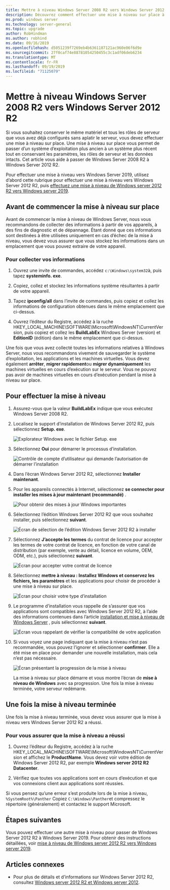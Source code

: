 ```yaml
---
title: Mettre à niveau Windows Server 2008 R2 vers Windows Server 2012 R2 | Microsoft Docs
description: Découvrez comment effectuer une mise à niveau sur place à partir de Windows Server 2008 R2 vers Windows Server 2012 R2.
ms.prod: windows server
ms.technology: server-general
ms.topic: upgrade
author: RobHindman
ms.author: robhind
ms.date: 09/16/2019
ms.openlocfilehash: d5051239f7269eb4b6361187121ac960e06f6d9e
ms.sourcegitcommit: 27f0caf74e88781054250455c3c1adf06deb6234
ms.translationtype: MT
ms.contentlocale: fr-FR
ms.lasthandoff: 09/19/2019
ms.locfileid: "71125079"
---
```

# <a name="upgrade-windows-server-2008-r2-to-windows-server-2012-r2"></a>Mettre à niveau Windows Server 2008 R2 vers Windows Server 2012 R2

Si vous souhaitez conserver le même matériel et tous les rôles de serveur que vous avez déjà configurés sans aplatir le serveur, vous devez effectuer une mise à niveau sur place. Une mise à niveau sur place vous permet de passer d’un système d’exploitation plus ancien à un système plus récent tout en conservant les paramètres, les rôles de serveur et les données intacts. Cet article vous aide à passer de Windows Server 2008 R2 à Windows Server 2012 R2.

Pour effectuer une mise à niveau vers Windows Server 2019, utilisez d’abord cette rubrique pour effectuer une mise à niveau vers Windows Server 2012 R2, puis [effectuez une mise à niveau de Windows server 2012 R2 vers Windows server 2019](upgrade-2012r2-to-2019.md).

## <a name="before-you-begin-your-in-place-upgrade"></a>Avant de commencer la mise à niveau sur place

Avant de commencer la mise à niveau de Windows Server, nous vous recommandons de collecter des informations à partir de vos appareils, à des fins de diagnostic et de dépannage. Étant donné que ces informations sont destinées à être utilisées uniquement en cas d’échec de la mise à niveau, vous devez vous assurer que vous stockez les informations dans un emplacement que vous pouvez extraire de votre appareil.

### <a name="to-collect-your-info"></a>Pour collecter vos informations

1. Ouvrez une invite de commandes, accédez `c:\Windows\system32`à, puis tapez **systeminfo. exe**.

2. Copiez, collez et stockez les informations système résultantes à partir de votre appareil.

3. Tapez **ipconfig/all** dans l’invite de commandes, puis copiez et collez les informations de configuration obtenues dans le même emplacement que ci-dessus.

4. Ouvrez l’éditeur du Registre, accédez à la ruche HKEY_LOCAL_MACHINE\SOFTWARE\Microsoft\WindowsNT\CurrentVersion, puis copiez et collez les **BuildLabEx** Windows Server (version) et **EditionID** (édition) dans le même emplacement que ci-dessus.

Une fois que vous avez collecté toutes les informations relatives à Windows Server, nous vous recommandons vivement de sauvegarder le système d’exploitation, les applications et les machines virtuelles. Vous devez également **arrêter**, **migrer rapidement**ou **migrer dynamiquement** les machines virtuelles en cours d’exécution sur le serveur. Vous ne pouvez pas avoir de machines virtuelles en cours d’exécution pendant la mise à niveau sur place.

## <a name="to-perform-the-upgrade"></a>Pour effectuer la mise à niveau

1. Assurez-vous que la valeur **BuildLabEx** indique que vous exécutez Windows Server 2008 R2.

2. Localisez le support d’installation de Windows Server 2012 R2, puis sélectionnez **Setup. exe**.

    ![Explorateur Windows avec le fichier Setup. exe](media/upgrade-2008r2-2012r2/setup-2012r2.png)

3. Sélectionnez **Oui** pour démarrer le processus d’installation.

    ![Contrôle de compte d’utilisateur qui demande l’autorisation de démarrer l’installation](media/upgrade-2008r2-2012r2/start-setup-uac-box.png)

4. Dans l’écran Windows Server 2012 R2, sélectionnez **Installer maintenant**.

5. Pour les appareils connectés à Internet, sélectionnez **se connecter pour installer les mises à jour maintenant (recommandé)** .

    ![Pour obtenir des mises à jour Windows importantes](media/upgrade-2008r2-2012r2/imp-updates-win-setup.png)

6. Sélectionnez l’édition Windows Server 2012 R2 que vous souhaitez installer, puis sélectionnez **suivant**.

    ![Écran de sélection de l’édition Windows Server 2012 R2 à installer](media/upgrade-2008r2-2012r2/select-os-edition.png)

7. Sélectionnez **J’accepte les termes** du contrat de licence pour accepter les termes de votre contrat de licence, en fonction de votre canal de distribution (par exemple, vente au détail, licence en volume, OEM, ODM, etc.), puis sélectionnez **suivant**.

    ![Écran pour accepter votre contrat de licence](media/upgrade-2008r2-2012r2/license-terms.png)

8. Sélectionnez **mettre à niveau : Installez Windows et conservez les fichiers, les paramètres** et les applications pour choisir de procéder à une mise à niveau sur place.

    ![Écran pour choisir votre type d’installation](media/upgrade-2008r2-2012r2/choose-install-upgrade.png)

9. Le programme d’installation vous rappelle de s’assurer que vos applications sont compatibles avec Windows Server 2012 R2, à l’aide des informations contenues dans l’article [installation et mise à niveau de Windows Server](https://docs.microsoft.com/windows-server/get-started/installation-and-upgrade) , puis sélectionnez **suivant**.

    ![Écran vous rappelant de vérifier la compatibilité de votre application](media/upgrade-2008r2-2012r2/compatibility-report.png)

10. Si vous voyez une page indiquant que la mise à niveau n’est pas recommandée, vous pouvez l’ignorer et sélectionner **confirmer**. Elle a été mise en place pour demander une nouvelle installation, mais cela n’est pas nécessaire.

    ![Écran présentant la progression de la mise à niveau](media/upgrade-2008r2-2012r2/upgrading-windows-with-progress.png)

    La mise à niveau sur place démarre et vous montre l’écran de **mise à niveau de Windows** avec sa progression. Une fois la mise à niveau terminée, votre serveur redémarre.

## <a name="after-your-upgrade-is-done"></a>Une fois la mise à niveau terminée

Une fois la mise à niveau terminée, vous devez vous assurer que la mise à niveau vers Windows Server 2012 R2 a réussi.

### <a name="to-make-sure-your-upgrade-was-successful"></a>Pour vous assurer que la mise à niveau a réussi

1. Ouvrez l’éditeur du Registre, accédez à la ruche HKEY_LOCAL_MACHINE\SOFTWARE\Microsoft\WindowsNT\CurrentVersion et affichez le **ProductName**. Vous devez voir votre édition de Windows Server 2012 R2, par exemple **Windows server 2012 R2 Datacenter**.

2. Vérifiez que toutes vos applications sont en cours d’exécution et que vos connexions client aux applications sont réussies.

Si vous pensez qu’une erreur s’est produite lors de la mise à niveau, `%SystemRoot%\Panther` Copiez `C:\Windows\Panther`et compressez le répertoire (généralement) et contactez le support Microsoft.

## <a name="next-steps"></a>Étapes suivantes

Vous pouvez effectuer une autre mise à niveau pour passer de Windows Server 2012 R2 à Windows Server 2019. Pour obtenir des instructions détaillées, voir [mise à niveau de Windows server 2012 R2 vers Windows server 2019](upgrade-2012r2-to-2019.md).

## <a name="related-articles"></a>Articles connexes

- Pour plus de détails et d’informations sur Windows Server 2012 R2, consultez [Windows server 2012 R2 et Windows server 2012](https://docs.microsoft.com/previous-versions/windows/it-pro/windows-server-2012-R2-and-2012/hh801901(v=ws.11)).
